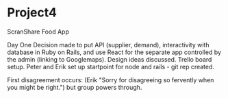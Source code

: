 # Project4
ScranShare Food App

Day One
Decision made to put API (supplier, demand), interactivity with database in Ruby on Rails, and use React for the separate app controlled by the admin (linking to Googlemaps).
Design ideas discussed.
Trello board setup.
Peter and Erik set up startpoint for node and rails - git rep created.

First disagreement occurs: (Erik "Sorry for disagreeing so fervently when you might be right.") but group powers through.

